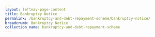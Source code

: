 ```yaml
---
layout: leftnav-page-content
title: Bankruptcy Notice
permalink: /bankruptcy-and-debt-repayment-scheme/bankruptcy-notice/
breadcrumb: Bankruptcy Notice
collection_name: bankruptcy-and-debt-repayment-scheme
---
```

